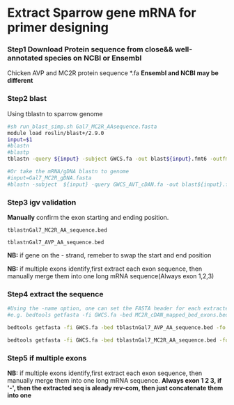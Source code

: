 # Extract Sparrow gene mRNA for primer designing

### Step1 Download Protein sequence from close&& well-annotated species on NCBI or Ensembl

Chicken AVP and MC2R protein sequence *.fa
**Ensembl and NCBI may be different**

### Step2 blast
Using tblastn to sparrow genome

```bash
#sh run_blast_simp.sh Gal7_MC2R_AAsequence.fasta
module load roslin/blast+/2.9.0
input=$1 
#blastn
#blastp
tblastn -query ${input} -subject GWCS.fa -out blast${input}.fmt6 -outfmt "6 qseqid sseqid pident length mismatch gapopen qstart qend sstart send evalue bitscore sstrand" -evalue  1e-40

#Or take the mRNA/gDNA blastn to genome
#input=Gal7_MC2R_gDNA.fasta
#blastn -subject  ${input} -query GWCS_AVT_cDAN.fa -out blast${input}.fmt6 -outfmt "6 qseqid sseqid pident length mismatch gapopen qstart qend sstart send evalue bitscore sstrand" -max_target_seqs 5 -max_hsps 5
```

### Step3 igv validation

**Manually** confirm the exon starting and ending position.

`tblastnGal7_MC2R_AA_sequence.bed`

`tblastnGal7_AVP_AA_sequence.bed`


**NB:** if gene on the - strand, remeber to swap the start and end position

**NB:** if multiple exons identify,first extract each exon sequence, then manually merge them into one long mRNA sequence(Always exon 1,2,3)


### Step4 extract the sequence

```sh
#Using the -name option, one can set the FASTA header for each extracted sequence to be the “name” columns from the BED feature.The last one
#e.g. bedtools getfasta -fi GWCS.fa -bed MC2R_cDAN_mapped_bed_exons.bed -fo GWCS_MC2R_cDAN.fa -name -s

bedtools getfasta -fi GWCS.fa -bed tblastnGal7_AVP_AA_sequence.bed -fo GWCS_AVT_mRNA.fa -name -s

bedtools getfasta -fi GWCS.fa -bed tblastnGal7_MC2R_AA_sequence.bed -fo GWCS_MC2R_mRNA.fa -name -s
```

### Step5 if multiple exons
**NB:** if multiple exons identify,first extract each exon sequence, then manually merge them into one long mRNA sequence.
**Always exon 1 2 3, if '-', then the extracted seq is aleady rev-com, then just concatenate them into one**
